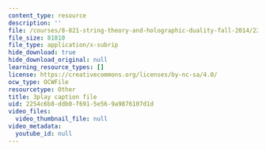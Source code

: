 ```yaml
---
content_type: resource
description: ''
file: /courses/8-821-string-theory-and-holographic-duality-fall-2014/2254c6b8ddb0f6915e569a9876107d1d_EUnGZoBa3nc.srt
file_size: 81810
file_type: application/x-subrip
hide_download: true
hide_download_original: null
learning_resource_types: []
license: https://creativecommons.org/licenses/by-nc-sa/4.0/
ocw_type: OCWFile
resourcetype: Other
title: 3play caption file
uid: 2254c6b8-ddb0-f691-5e56-9a9876107d1d
video_files:
  video_thumbnail_file: null
video_metadata:
  youtube_id: null
---
```

